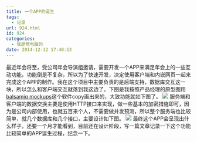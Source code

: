 ```yaml
---
title: 一个APP的诞生
tags:
  - 记录
url: 924.html
id: 924
categories:
  - 我是修电脑的
date: 2014-12-12 17:40:13
---
```


最近年会将至，受公司年会导演组邀请，需要开发一个APP来满足年会上的一些互动功能，功能倒是不复杂，所以为了快速开发，决定使用客户端和内嵌网页一起来完成这个APP的制作。我在这个项目中主要负责的是后端支持，数据库交互这一块，所以怎么和客户端交互就落到我这边了。下图是我按照产品经理的原型图用[balsamiq mockups](http://balsamiq.com/)这个软件copy画出来的，大致功能就如下图了。 ![](http://qiniu.102no.com/%E5%B9%B4%E4%BC%9Aniahui-App.png) 服务端和客户端的数据交换主要是使用HTTP接口来实现，做一些基本的加密措施即可，因为是公司内部使用，也就五百来个人，不需要做并发预测，所以整个服务端也比较简单，就几个数据库和几个接口，主要设计如下图。 ![](http://qiniu.102no.com/%E5%B9%B4%E4%BC%9A%E5%B9%B4%E4%BC%9AAPP%E8%AE%BE%E8%AE%A1.png) 最终这个APP会呈现出什么样子，还要一个月才能看到，目前还在设计阶段，写一篇文章记录一下这个功能比较简单的APP诞生过程，纪念一下。

